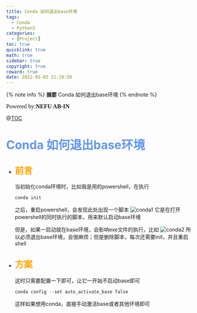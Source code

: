 ```yaml
---
title: Conda 如何退出base环境
tags:
  - Conda
  - Python3
categories:
  - [Project]
toc: true
quicklink: true
math: true
sidebar: true
copyright: true
reward: true
date: 2022-05-03 21:19:50
---
```


{% note info %}
**摘要**
Conda 如何退出base环境
{% endnote %}
<!-- more -->

<font size=3 face=楷体>Powered by:**NEFU AB-IN**</font>


@[TOC](文章目录)

# <font color=#6495ED size=6 >Conda 如何退出base环境</font>

* ## <font color=#FFA500 size=5>前言</font>

  当初始化conda环境时，比如我是用的powershell，在执行
  ```powershell
  conda init
  ```
  之后，重启powershell，会发现此处出现一个脚本
  ![conda1](https://oss.ab-in.cn/Pictures/conda1.png)
  它是在打开powershell的同时执行的脚本，用来默认启动base环境

  但是，如果一启动就在base环境，会影响exe文件的执行，比如
  ![conda2](https://oss.ab-in.cn/Pictures/conda2.png)
  所以必须退出base环境，会很麻烦；但是删除脚本，每次还需要init，并且重启shell

* ## <font color=#FFA500 size=5>方案</font>

  这时只需要配置一下即可，让它一开始不启动base即可
  ```powershell
  conda config --set auto_activate_base false
  ```
  这样如果想用conda，直接手动激活base或者其他环境即可